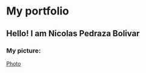# My portfolio
## Hello! I am Nicolas Pedraza Bolivar

### My picture:
<a href="https://github.com/npedraza09/nicos?tab=readme-ov-file#me"> Photo </a>

